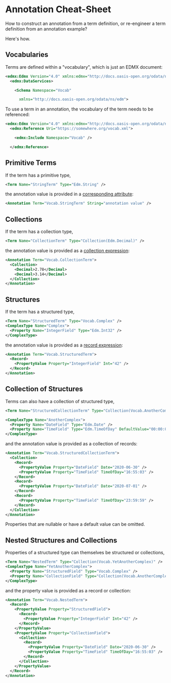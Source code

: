 # Annotation Cheat-Sheet

How to construct an annotation from a term definition, or re-engineer a term definition from an annotation example?

Here's how.

## Vocabularies

Terms are defined within a "vocabulary", which is just an EDMX document:

```xml
<edmx:Edmx Version="4.0" xmlns:edmx="http://docs.oasis-open.org/odata/ns/edmx">
  <edmx:DataServices>

    <Schema Namespace="Vocab" 

      xmlns="http://docs.oasis-open.org/odata/ns/edm">
```

To use a term in an annotation, the vocabulary of the term needs to be referenced:

```xml
<edmx:Edmx Version="4.0" xmlns:edmx="http://docs.oasis-open.org/odata/ns/edmx">
  <edmx:Reference Uri="https://somewhere.org/vocab.xml">

    <edmx:Include Namespace="Vocab" />

  </edmx:Reference>
```

## Primitive Terms

If the term has a primitive type,

```xml
<Term Name="StringTerm" Type="Edm.String" />
```

the annotation value is provided in a [corresponding attribute](https://docs.oasis-open.org/odata/odata-csdl-xml/v4.01/odata-csdl-xml-v4.01.html#sec_ConstantExpression):

```xml
<Annotation Term="Vocab.StringTerm" String="annotation value" />
```

## Collections

If the term has a collection type,

```xml
<Term Name="CollectionTerm" Type="Collection(Edm.Decimal)" />
```

the annotation value is provided as a [collection expression](https://docs.oasis-open.org/odata/odata-csdl-xml/v4.01/odata-csdl-xml-v4.01.html#sec_Collection):

```xml
<Annotation Term="Vocab.CollectionTerm">
  <Collection>
    <Decimal>2.78</Decimal>
    <Decimal>3.14</Decimal>
  </Collection>
</Annotation>
```

## Structures

If the term has a structured type,

```xml
<Term Name="StructuredTerm" Type="Vocab.Complex" />
<ComplexType Name="Complex">
  <Property Name="IntegerField" Type="Edm.Int32" />
</ComplexType>
```

the annotation value is provided as a [record expression](https://docs.oasis-open.org/odata/odata-csdl-xml/v4.01/odata-csdl-xml-v4.01.html#sec_Record):

```xml
<Annotation Term="Vocab.StructuredTerm">
  <Record>
    <PropertyValue Property="IntegerField" Int="42" />
  </Record>
</Annotation>
```

## Collection of Structures

Terms can also have a collection of structured type,

```xml
<Term Name="StructuredCollectionTerm" Type="Collection(Vocab.AnotherComplex)" />

<ComplexType Name="AnotherComplex">
  <Property Name="DateField" Type="Edm.Date" />
  <Property Name="TimeField" Type="Edm.TimeOfDay" DefaultValue="00:00:00" />
</ComplexType>
```

and the annotation value is provided as a collection of records:

```xml
<Annotation Term="Vocab.StructuredCollectionTerm">
  <Collection>
    <Record>
      <PropertyValue Property="DateField" Date="2020-06-30" />
      <PropertyValue Property="TimeField" TimeOfDay="16:55:03" />
    </Record>
    <Record>
      <PropertyValue Property="DateField" Date="2020-07-01" />
    </Record>
    <Record>
      <PropertyValue Property="TimeField" TimeOfDay="23:59:59" />
    </Record>
  </Collection>
</Annotation>
```

Properties that are nullable or have a default value can be omitted.

## Nested Structures and Collections

Properties of a structured type can themselves be structured or collections,

```xml
<Term Name="NestedTerm" Type="Collection(Vocab.YetAnotherComplex)" />
<ComplexType Name="YetAnotherComplex">
  <Property Name="StructuredField" Type="Vocab.Complex" />
  <Property Name="CollectionField" Type="Collection(Vocab.AnotherComplex)" />
</ComplexType>
```

and the property value is provided as a record or collection:

```xml
<Annotation Term="Vocab.NestedTerm">
  <Record>
    <PropertyValue Property="StructuredField">
      <Record>
        <PropertyValue Property="IntegerField" Int="42" />
      </Record>
    </PropertyValue>
    <PropertyValue Property="CollectionField">
      <Collection>
        <Record>
          <PropertyValue Property="DateField" Date="2020-06-30" />
          <PropertyValue Property="TimeField" TimeOfDay="16:55:03" />
        </Record>
      </Collection>
    </PropertyValue>
  </Record>
</Annotation>
```
